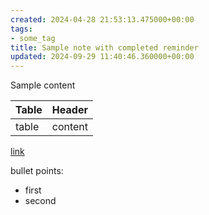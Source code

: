 ```yaml
---
created: 2024-04-28 21:53:13.475000+00:00
tags:
- some_tag
title: Sample note with completed reminder
updated: 2024-09-29 11:40:46.360000+00:00
---
```


Sample content  

| Table | Header |
| --- | --- |
| table | content |

[link](photo%20card%20%28image%20only%29.md)   

bullet points:  

-   first
-   second
